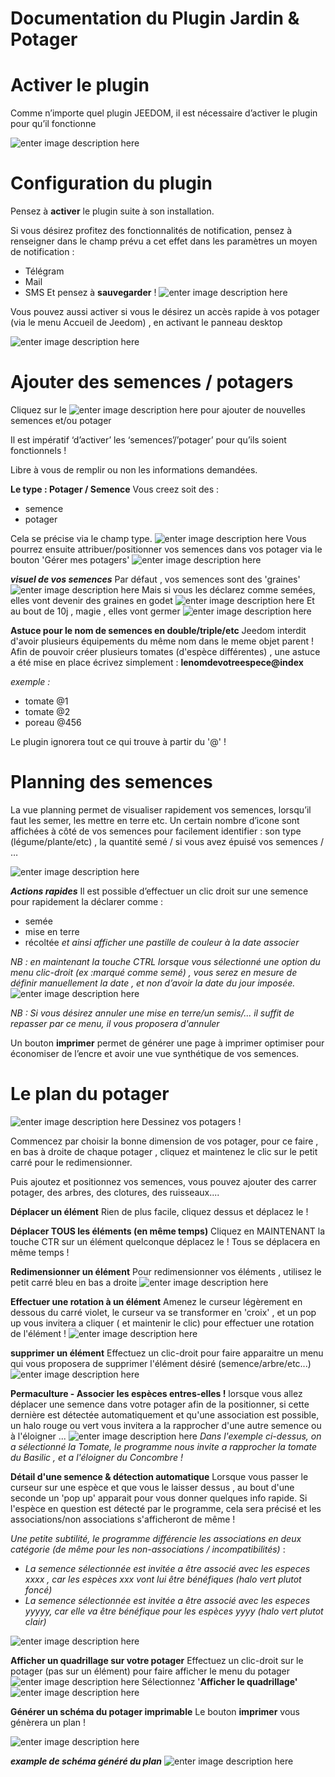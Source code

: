 # Documentation du Plugin Jardin & Potager

  

Activer le plugin
===
Comme n’importe quel plugin JEEDOM, il est nécessaire d’activer le plugin pour qu’il fonctionne

 ![enter image description here](../../images/Jardin/Activation.PNG)
  

Configuration du plugin
===
Pensez à **activer** le plugin suite à son installation.

Si vous désirez profitez des fonctionnalités de notification, pensez à renseigner dans le champ prévu a cet effet dans les paramètres un moyen de notification : 
- Télégram
- Mail
- SMS
Et pensez à **sauvegarder** !
 ![enter image description here](../../images/Jardin/parametres.jpg)

Vous pouvez aussi activer si vous le désirez un accès rapide à vos potager (via le menu Accueil de Jeedom) , en activant le panneau desktop

![enter image description here](../../images/Jardin/pannel.jpg)

Ajouter des semences / potagers
===
Cliquez sur le ![enter image description here](../../images/Jardin/plus.jpg) pour ajouter de nouvelles semences et/ou potager

Il est impératif ‘d’activer’ les ‘semences’/’potager’ pour qu’ils soient fonctionnels !

Libre à vous de remplir ou non les informations demandées.

****Le type : Potager / Semence****
Vous creez soit des : 
- semence
- potager

Cela se précise via le champ type.
![enter image description here](../../images/Jardin/type.jpg)
  Vous pourrez ensuite attribuer/positionner vos semences dans vos potager via le bouton 'Gérer mes potagers'
 ![enter image description here](../../images/Jardin/gerer_b.jpg)


***visuel de vos semences***
Par défaut , vos semences sont des 'graines'
![enter image description here](../../images/Jardin/semence.jpg)
Mais si vous les déclarez comme semées, elles vont devenir des graines en godet
![enter image description here](../../images/Jardin/graine_g.jpg)
Et au bout de 10j , magie , elles vont germer
![enter image description here](../../images/Jardin/graine_gs.jpg)

**Astuce pour le nom de semences en double/triple/etc**
Jeedom interdit d'avoir plusieurs équipements du même nom dans le meme objet parent !
Afin de pouvoir créer plusieurs tomates (d'espèce différentes) , une astuce a été mise en place
écrivez simplement : **lenomdevotreespece@index**

*exemple :* 
- tomate @1
- tomate @2
- poreau     @456

Le plugin ignorera tout ce qui trouve à partir du '@' !


Planning des semences
===
La vue planning permet de visualiser rapidement vos semences, lorsqu’il faut les semer, les mettre en terre etc. Un certain nombre d’icone sont affichées à côté de vos semences pour facilement identifier : son type (légume/plante/etc) , la quantité semé / si vous avez épuisé vos semences / …

![enter image description here](../../images/Jardin/planning.jpg)
  
  
***Actions rapides***
Il est possible d’effectuer un clic droit sur une semence pour rapidement la déclarer comme :
- semée
- mise en terre
- récoltée
*et ainsi afficher une pastille de couleur à la date associer*

*NB : en maintenant la touche CTRL lorsque vous sélectionné une option du menu clic-droit (ex :marqué comme semé) , vous serez en mesure de définir manuellement la date , et non d’avoir la date du jour imposée.*
![enter image description here](../../images/Jardin/menu_rapide.jpg)
  
  *NB : Si vous désirez annuler une mise en terre/un semis/... il suffit de repasser par ce menu, il vous proposera d'annuler*
  

Un bouton **imprimer** permet de générer une page à imprimer optimiser pour économiser de l’encre et avoir une vue synthétique de vos semences.

  

Le plan du potager
===
![enter image description here](../../images/Jardin/gerer_b.jpg)
Dessinez vos potagers !

Commencez par choisir la bonne dimension de vos potager, pour ce faire , en bas à droite de chaque potager , cliquez et maintenez le clic sur le petit carré pour le redimensionner.


Puis ajoutez et positionnez vos semences, vous pouvez ajouter des carrer potager, des arbres, des clotures, des ruisseaux....

**Déplacer un élément**
Rien de plus facile, cliquez dessus et déplacez le !

**Déplacer TOUS les éléments (en même temps)**
Cliquez en MAINTENANT la touche CTR sur un élément quelconque déplacez le ! Tous se déplacera en même temps !

**Redimensionner un élément**
Pour redimensionner vos éléments , utilisez le petit carré bleu en bas a droite 
![enter image description here](../../images/Jardin/coin_redim.jpg)

**Effectuer une rotation à un élément**
Amenez le curseur légèrement en dessous du carré violet, le curseur va se transformer en 'croix' , et un pop up vous invitera a cliquer ( et maintenir le clic) pour effectuer une rotation de l'élément !
![enter image description here](../../images/Jardin/coin_redim2.jpg)
  
  **supprimer un élément**
  Effectuez un clic-droit pour faire apparaitre un menu qui vous proposera de supprimer l'élément désiré (semence/arbre/etc...)
 ![enter image description here](../../images/Jardin/menu_semence.jpg)


**Permaculture - Associer les espèces entres-elles !**
lorsque vous allez déplacer une semence dans votre potager afin de la positionner, si cette dernière est détectée automatiquement et qu'une association est possible, un halo rouge ou vert vous invitera a la rapprocher d'une autre semence ou à l'éloigner ...
![enter image description here](../../images/Jardin/association.jpg?raw=true)
*Dans l'exemple ci-dessus, on a sélectionné la Tomate, le programme nous invite a rapprocher la tomate du Basilic , et a l'éloigner du Concombre !*

**Détail d'une semence & détection automatique**
Lorsque vous passer le curseur sur une espèce et que vous le laisser dessus , au bout d'une seconde un 'pop up' apparait pour vous donner quelques info rapide.
Si l'espèce en question est détecté par le programme, cela sera précisé et les associations/non associations s'afficheront de même !


*Une petite subtilité, le programme différencie les associations en deux catégorie (de même pour les non-associations / incompatibilités)* :
- *La semence sélectionnée est invitée a être associé avec les especes xxxx , car les espèces xxx vont lui être bénéfiques (halo vert plutot foncé)*
- *La semence sélectionnée est invitée a être associé avec les especes yyyyy, car elle va être bénéfique pour les espèces yyyy (halo vert plutot clair)*


![enter image description here](../../images/Jardin/detail.jpg?raw=true)

**Afficher un quadrillage sur votre potager**
Effectuez un clic-droit sur le potager (pas sur un élément) pour faire afficher le menu du potager
![enter image description here](../../images/Jardin/menu_potager.jpg?raw=true)
Sélectionnez '**Afficher le quadrillage'** 
![enter image description here](../../images/Jardin/quadrillage.jpg?raw=true)



**Générer un schéma du potager imprimable**
Le bouton **imprimer** vous génèrera un plan !

![enter image description here](../../images/Jardin/potager.jpg)

***example de schéma généré du plan***
![enter image description here](../../images/Jardin/potager2.jpg)


